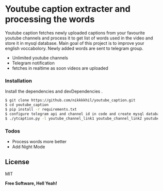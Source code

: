 # Youtube caption extracter and processing the words 

Youtube caption  fetches newly uploaded  captions from your favourite youtube channels and process it to get list of words used in the video and store it in mysql database. Main goal of this project is to improve your english voccabolory. Newly added words are sent to telegram group.

  - Unlimited youtube channels
  - Telegram notification
  - fetches in realtime as soon videos are uploaded 



### Installation



Install the dependencies and devDependencies .

```sh
$ git clone https://github.com/nikkkkhil/youtube_caption.git
$ cd youtube_caption
$ pip install -r requirements.txt 
$ configure telegram api and channel id in code and create mysql databases with Database as database name and dictionary with column words, channel with column url tables.
$ ./ytcaption.py -l youtube_channel_link1 youtube_channel_link2 youtube_channel_link3 .....
```




### Todos

 - Process words more better 
 - Add Night Mode

License
----

MIT


**Free Software, Hell Yeah!**


